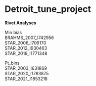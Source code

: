 # Detroit_tune_project

**Rivet Analyses**

Min bias<br>
BRAHMS_2007_I742956 <br>
STAR_2006_I709170<br>
STAR_2012_I930463 <br>
STAR_2019_I1771348 <br>

Pt_bins<br>
STAR_2003_I631869 <br>
STAR_2020_I1783875<br>
STAR_2021_I1853218<br>
